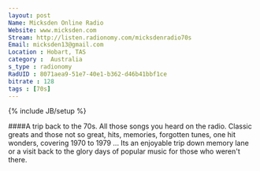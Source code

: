 ```yaml
---
layout: post
Name: Micksden Online Radio
Website: www.micksden.com 
Stream: http://listen.radionomy.com/micksdenradio70s
Email: micksden13@gmail.com 
Location : Hobart, TAS
category :  Australia
s_type : radionomy
RadUID : 8071aea9-51e7-40e1-b362-d46b41bbf1ce
bitrate : 128
tags : [70s]
---
```

{% include JB/setup %}

####A trip back to the 70s. All those songs you heard on the radio. Classic greats and those not so great, hits, memories, forgotten tunes, one hit wonders, covering 1970 to 1979 ... Its an enjoyable trip down memory lane or a visit back to the glory days of popular music for those who weren't there.